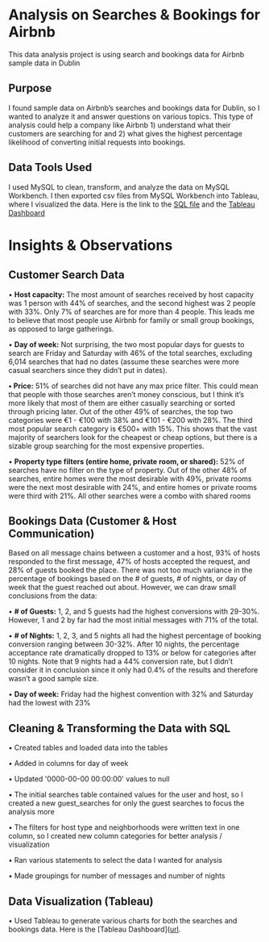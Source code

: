 # Analysis on Searches & Bookings for Airbnb
This data analysis project is using search and bookings data for Airbnb sample data in Dublin

## Purpose
I found sample data on Airbnb’s searches and bookings data for Dublin, so I wanted to analyze it and answer questions on various topics. This type of analysis could help a company like Airbnb 1) understand what their customers are searching for and 2) what gives the highest percentage likelihood of converting initial requests into bookings. 

## Data Tools Used

I used MySQL to clean, transform, and analyze the data on MySQL Workbench. I then exported csv files from MySQL Workbench into Tableau, where I visualized the data. Here is the link to the [SQL file](https://github.com/rossurbina/Airbnb_SQL/blob/main/Airbnb_Data_Analysis.sql) and the [Tableau Dashboard](https://public.tableau.com/app/profile/ross.urbina/viz/AirbnbSearchesandBookings-SampleData/AirbnbSearchesBookingsData)

# Insights & Observations

## Customer Search Data

• **Host capacity:** The most amount of searches received by host capacity was 1 person with 44% of searches, and the second highest was 2 people with 33%. Only 7% of searches are for more than 4 people. This leads me to believe that most people use Airbnb for family or small group bookings, as opposed to large gatherings. 

•	**Day of week:** Not surprising, the two most popular days for guests to search are Friday and Saturday with 46% of the total searches, excluding 6,014 searches that had no dates (assume these searches were more casual searchers since they didn’t put in dates).

**•	Price:** 51% of searches did not have any max price filter. This could mean that people with those searches aren’t money conscious, but I think it’s more likely that most of them are either casually searching or sorted through pricing later. Out of the other 49% of searches, the top two categories were €1 - €100 with 38% and €101 - €200 with 28%. The third most popular search category is €500+ with 15%. This shows that the vast majority of searchers look for the cheapest or cheap options, but there is a sizable group searching for the most expensive properties. 

•	**Property type filters (entire home, private room, or shared):** 52% of searches have no filter on the type of property. Out of the other 48% of searches, entire homes were the most desirable with 49%, private rooms were the next most desirable with 24%, and entire homes or private rooms were third with 21%. All other searches were a combo with shared rooms

## Bookings Data (Customer & Host Communication)

Based on all message chains between a customer and a host, 93% of hosts responded to the first message, 47% of hosts accepted the request, and 28% of guests booked the place. There was not too much variance in the percentage of bookings based on the # of guests, # of nights, or day of week that the guest reached out about. However, we can draw small conclusions from the data: 

•	**# of Guests:** 1, 2, and 5 guests had the highest conversions with 29-30%. However, 1 and 2 by far had the most initial messages with 71% of the total. 

•	**# of Nights:** 1, 2, 3, and 5 nights all had the highest percentage of booking conversion ranging between 30-32%. After 10 nights, the percentage acceptance rate dramatically dropped to 13% or below for categories after 10 nights. Note that 9 nights had a 44% conversion rate, but I didn’t consider it in conclusion since it only had 0.4% of the results and therefore wasn’t a good sample size.

•	**Day of week:** Friday had the highest convention with 32% and Saturday had the lowest with 23%

## Cleaning & Transforming the Data with SQL

•	Created tables and loaded data into the tables

•	Added in columns for day of week

•	Updated '0000-00-00 00:00:00' values to null

•	The initial searches table contained values for the user and host, so I created a new guest_searches for only the guest searches to focus the analysis more

•	The filters for host type and neighborhoods were written text in one column, so I created new column categories for better analysis / visualization 

•	Ran various statements to select the data I wanted for analysis

•	Made groupings for number of messages and number of nights

## Data Visualization (Tableau)

•	Used Tableau to generate various charts for both the searches and bookings data. Here is the [Tableau Dashboard]([url](https://public.tableau.com/app/profile/ross.urbina/viz/AirbnbSearchesandBookings-SampleData/AirbnbSearchesBookingsData). 
